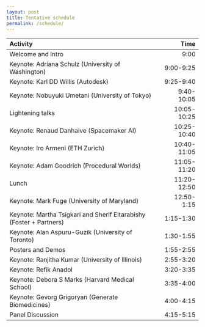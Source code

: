 ```yaml
---
layout: post
title: Tentative schedule
permalink: /schedule/
---
```


| Activity | Time |
| :-------------------- | ---------: |
| Welcome and Intro | 9:00 |
| Keynote: Adriana Schulz (University of Washington) | 9:00-9:25 |
| Keynote: Karl DD Willis (Autodesk) | 9:25-9:40 |
| Keynote: Nobuyuki Umetani (University of Tokyo) | 9:40-10:05 |
| Lightening talks | 10:05-10:25 |
| Keynote: Renaud Danhaive (Spacemaker AI) | 10:25-10:40 |
| Keynote: Iro Armeni (ETH Zurich) |  10:40-11:05 |
| Keynote: Adam Goodrich (Procedural Worlds) | 11:05-11:20 |
| Lunch | 11:20-12:50 |
| Keynote: Mark Fuge (University of Maryland) | 12:50-1:15 |
| Keynote: Martha Tsigkari and Sherif Eltarabishy (Foster + Partners) | 1:15-1:30 |
| Keynote: Alan Aspuru-Guzik (University of Toronto) | 1:30-1:55 |
| Posters and Demos | 1:55-2:55 |
| Keynote: Ranjitha Kumar (University of Illinois) | 2:55-3:20 |
| Keynote: Refik Anadol | 3:20-3:35 |
| Keynote: Debora S Marks (Harvard Medical School) |  3:35-4:00 |
| Keynote: Gevorg Grigoryan (Generate Biomedicines) | 4:00-4:15 |
| Panel Discussion | 4:15-5:15 |
